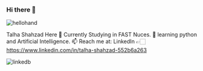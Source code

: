 ### Hi there 👋
![hellohand](https://github.com/talha-shahzad/talha-shahzad/assets/123324616/baf74405-8dd2-4154-823c-e3c54158620f)

Talha Shahzad Here
🔭 Currently Studying in FAST Nuces.
🌱 learning python and Artificial Intelligence.
📫  Reach me at: LinkedIn 👉🏻 https://www.linkedin.com/in/talha-shahzad-552b6a263

![linkedb](https://github.com/talha-shahzad/talha-shahzad/assets/123324616/011d7c9f-31e1-449e-bcf8-894c48fe8aa3)


<!--
**talha-shahzad/talha-shahzad** is a ✨ _special_ ✨ repository because its `README.md` (this file) appears on your GitHub profile.

Here are some ideas to get you started:


- 👯 I’m looking to collaborate on ...
- 🤔 I’m looking for help with ...
- 💬 Ask me about ...
- 😄 Pronouns: ...
- ⚡ Fun fact: ...
-->
